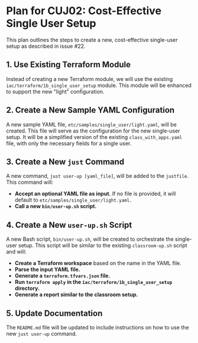 # Plan for CUJ02: Cost-Effective Single User Setup

This plan outlines the steps to create a new, cost-effective single-user setup as described in issue #22.

## 1. Use Existing Terraform Module

Instead of creating a new Terraform module, we will use the existing `iac/terraform/1b_single_user_setup` module. This module will be enhanced to support the new "light" configuration.

## 2. Create a New Sample YAML Configuration

A new sample YAML file, `etc/samples/single_user/light.yaml`, will be created. This file will serve as the configuration for the new single-user setup. It will be a simplified version of the existing `class_with_apps.yaml` file, with only the necessary fields for a single user.

## 3. Create a New `just` Command

A new command, `just user-up [yaml_file]`, will be added to the `justfile`. This command will:

*   **Accept an optional YAML file as input.** If no file is provided, it will default to `etc/samples/single_user/light.yaml`.
*   **Call a new `bin/user-up.sh` script.**

## 4. Create a New `user-up.sh` Script

A new Bash script, `bin/user-up.sh`, will be created to orchestrate the single-user setup. This script will be similar to the existing `classroom-up.sh` script and will:

*   **Create a Terraform workspace** based on the name in the YAML file.
*   **Parse the input YAML file.**
*   **Generate a `terraform.tfvars.json` file.**
*   **Run `terraform apply` in the `iac/terraform/1b_single_user_setup` directory.**
*   **Generate a report similar to the classroom setup.**

## 5. Update Documentation

The `README.md` file will be updated to include instructions on how to use the new `just user-up` command.
